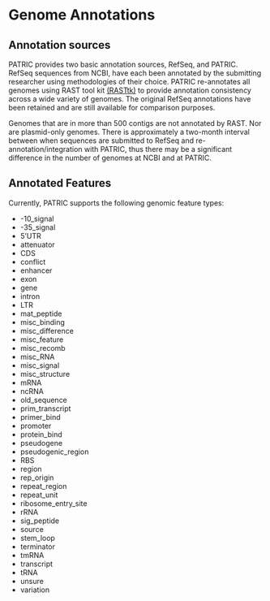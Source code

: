 # Genome Annotations

## Annotation sources

PATRIC provides two basic annotation sources, RefSeq, and PATRIC. RefSeq sequences from NCBI, have each been annotated by the submitting researcher using methodologies of their choice. PATRIC re-annotates all genomes using RAST tool kit [(RASTtk)](http://www.ncbi.nlm.nih.gov/pmc/articles/PMC4322359/) to provide annotation consistency across a wide variety of genomes. The
original RefSeq annotations have been retained and are still available for comparison purposes.

Genomes that are in more than 500 contigs are not annotated by RAST. Nor are plasmid-only genomes. There is approximately a two-month interval between when sequences are submitted to RefSeq and re-annotation/integration with PATRIC, thus there may be a significant difference in the number of genomes at NCBI and at PATRIC.

## Annotated Features
Currently, PATRIC supports the following genomic feature types:

* -10_signal
* -35_signal
* 5’UTR
* attenuator
* CDS
* conflict
* enhancer
* exon
* gene
* intron
* LTR
* mat_peptide
* misc_binding
* misc_difference
* misc_feature
* misc_recomb
* misc_RNA
* misc_signal
* misc_structure
* mRNA
* ncRNA
* old_sequence
* prim_transcript
* primer_bind
* promoter
* protein_bind
* pseudogene
* pseudogenic_region
* RBS
* region
* rep_origin
* repeat_region
* repeat_unit
* ribosome_entry_site
* rRNA
* sig_peptide
* source
* stem_loop
* terminator
* tmRNA
* transcript
* tRNA
* unsure
* variation
